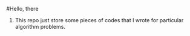 #Hello, there
1. This repo just store some pieces of codes that I wrote for particular algorithm problems.

